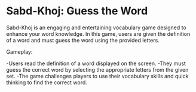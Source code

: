 # Sabd-Khoj: Guess the Word

Sabd-Khoj is an engaging and entertaining vocabulary game designed to enhance your word knowledge. In this game, users are given the definition of a word and must guess the word using the provided letters.

Gameplay:

-Users read the definition of a word displayed on the screen.
-They must guess the correct word by selecting the appropriate letters from the given set.
-The game challenges players to use their vocabulary skills and quick thinking to find the correct word.

